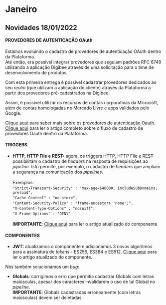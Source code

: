 # Janeiro

## Novidades 18/01/2022

#### PROVEDORES DE AUTENTICAÇÃO OAuth <a href="#h_36a88f7f0d" id="h_36a88f7f0d"></a>

Estamos evoluindo o cadastro de provedores de autenticação OAuth dentro da Plataforma.\
Até então, era possível integrar provedores que seguiam padrões RFC 6749 utilizando a aplicação Digibee através de uma solicitação para o time de desenvolvimento de produtos.

Com esta primeira entrega é possível cadastrar provedores dedicados ao seu _realm_ (que utilizam a aplicação do cliente) através da Plataforma a partir dos provedores pré-cadastrados na Digibee.

Assim, é possível utilizar os recursos de contas corporativas da Microsoft, além de contas homologadas no Mercado Livre e apps validados pelo Google.

[Clique aqui](../../configurations/contas-accounts/nova-arquitetura-oauth/) para saber mais sobre os provedores de autenticação Oauth.\
[Clique aqui](../../configurations/contas-accounts/nova-arquitetura-oauth/cadastro-de-novos-provedores-oauth.md) para ler o artigo completo sobre o fluxo de cadastro de provedores Oauth dentro da Plataforma.

#### TRIGGERS <a href="#h_59f05fbf75" id="h_59f05fbf75"></a>

* **HTTP, HTTP File e REST:** agora, os triggers HTTP, HTTP File e REST possibilitam o cadastro de _headers_ na resposta de requisições ao _pipeline_. Isto permite, por exemplo, o cadastro de _headers_ que ampliam a segurança na comunicação dos _pipelines_.\
  \
  Exemplos:\
  `"Strict-Transport-Security" : "max-age=648000; includeSubDomains; preload",`\
  `"Cache-Control" : "no-store",`\
  `"Content-Security-Policy" : "frame-ancestors 'none';",`\
  `"X-Content-Type-Options" : "nosniff",`\
  `"X-Frame-Options" : "DENY"`\
  \
  **IMPORTANTE**: [Clique aqui](../../components/triggers/http-trigger.md) para ler o artigo atualizado do componente

#### COMPONENTES <a href="#h_14193c4b8b" id="h_14193c4b8b"></a>

* **JWT:** atualizamos o componente e adicionamos 3 novos algoritmos para a assinatura de _tokens_ - ES256, ES384 e ES512. [Clique aqui](../../components/security-components/jwt-new.md) para ler o artigo atualizado do componente.

Nós também solucionamos um _bug_:

* **Globals**: corrigimos o erro que permitia cadastrar Globals com letras maiúsculas, apesar dos caracteres invalidarem o uso de tal Global no _pipeline_.\
  **IMPORTANTE**: Globals cadastradas erroneamente (com letras maiúsculas) devem ser deletadas.
